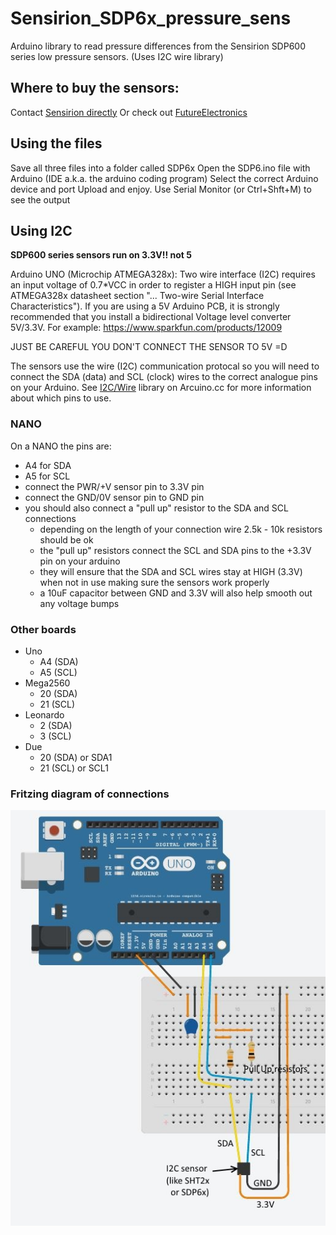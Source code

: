 # Sensirion_SDP6x_pressure_sens
Arduino library to read pressure differences from the Sensirion SDP600 series low pressure sensors. (Uses I2C wire library)

## Where to buy the sensors:
Contact [Sensirion directly](https://www.sensirion.com/products/differential-pressure-sensors/digital-differential-pressure-sensors-without-zero-point-drift/)
Or check out [FutureElectronics](http://www.futureelectronics.com/en/Technologies/Product.aspx?ProductID=SDP610125PASENSIRIONAG1050689&IM=0)

## Using the files
Save all three files into a folder called SDP6x
Open the SDP6.ino file with Arduino (IDE a.k.a. the arduino coding program)
Select the correct Arduino device and port
Upload and enjoy.
Use Serial Monitor (or Ctrl+Shft+M) to see the output

## Using I2C
**SDP600 series sensors run on 3.3V!! not 5**

Arduino UNO (Microchip ATMEGA328x):
Two wire interface (I2C) requires an input voltage of 0.7*VCC in order to register a HIGH input pin (see ATMEGA328x datasheet section "... Two-wire Serial Interface Characteristics").
If you are using a 5V Arduino PCB, it is strongly recommended that you install a bidirectional Voltage level converter 5V/3.3V. For example: https://www.sparkfun.com/products/12009

JUST BE CAREFUL YOU DON'T CONNECT THE SENSOR TO 5V =D

The sensors use the wire (I2C) communication protocal so you will need to connect the SDA (data) and SCL (clock) wires to the correct analogue pins on your Arduino.
See [I2C/Wire](https://www.arduino.cc/en/Reference/Wire) library on Arcuino.cc for more information about which pins to use.
### NANO
On a NANO the pins are: 
* A4 for SDA
* A5 for SCL
* connect the PWR/+V sensor pin to 3.3V pin
* connect the GND/0V sensor pin to GND pin
* you should also connect a "pull up" resistor to the SDA and SCL connections
  * depending on the length of your connection wire 2.5k - 10k resistors should be ok
  * the "pull up" resistors connect the SCL and SDA pins to the +3.3V pin on your arduino
  * they will ensure that the SDA and SCL wires stay at HIGH (3.3V) when not in use making sure the sensors work properly
  * a 10uF capacitor between GND and 3.3V will also help smooth out any voltage bumps

### Other boards
* Uno
  * A4 (SDA)
  * A5 (SCL)
* Mega2560
  * 20 (SDA)
  * 21 (SCL)
* Leonardo
  * 2 (SDA)
  * 3 (SCL)
* Due
  * 20 (SDA) or SDA1
  * 21 (SCL) or SCL1
 
### Fritzing diagram of connections
![Connection Diagram](/I2C_sensor_connections.JPG)

